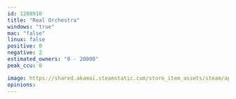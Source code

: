 ```yaml
---
id: 1208910
title: "Real Orchestra"
windows: "true"
mac: "false"
linux: false
positive: 0
negative: 2
estimated_owners: "0 - 20000"
peak_ccu: 0

image: https://shared.akamai.steamstatic.com/store_item_assets/steam/apps/1208910/header.jpg?t=1670719059
opinions:
---
```


